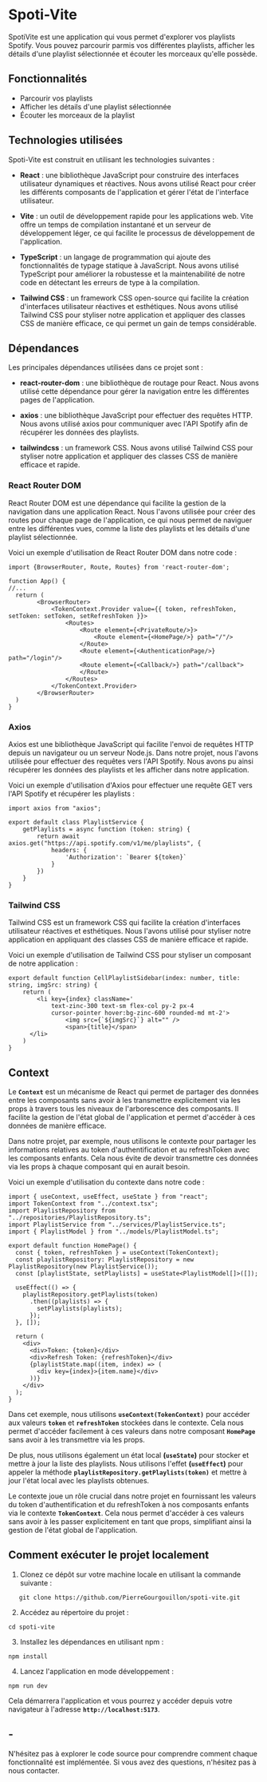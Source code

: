 # Spoti-Vite

SpotiVite est une application qui vous permet d'explorer vos playlists Spotify. Vous pouvez parcourir parmis vos différentes playlists, afficher les détails d'une playlist sélectionnée et écouter les morceaux qu'elle possède.

## Fonctionnalités

- Parcourir vos playlists
- Afficher les détails d'une playlist sélectionnée
- Écouter les morceaux de la playlist

## Technologies utilisées

Spoti-Vite est construit en utilisant les technologies suivantes :

- **React** : une bibliothèque JavaScript pour construire des interfaces utilisateur dynamiques et réactives. Nous avons utilisé React pour créer les différents composants de l'application et gérer l'état de l'interface utilisateur.

- **Vite** : un outil de développement rapide pour les applications web. Vite offre un temps de compilation instantané et un serveur de développement léger, ce qui facilite le processus de développement de l'application.

- **TypeScript** : un langage de programmation qui ajoute des fonctionnalités de typage statique à JavaScript. Nous avons utilisé TypeScript pour améliorer la robustesse et la maintenabilité de notre code en détectant les erreurs de type à la compilation.

- **Tailwind CSS** : un framework CSS open-source qui facilite la création d'interfaces utilisateur réactives et esthétiques. Nous avons utilisé Tailwind CSS pour styliser notre application et appliquer des classes CSS de manière efficace, ce qui permet un gain de temps considérable.


## Dépendances

Les principales dépendances utilisées dans ce projet sont :

- **react-router-dom** : une bibliothèque de routage pour React. Nous avons utilisé cette dépendance pour gérer la navigation entre les différentes pages de l'application.

- **axios** : une bibliothèque JavaScript pour effectuer des requêtes HTTP. Nous avons utilisé axios pour communiquer avec l'API Spotify afin de récupérer les données des playlists.
  
- **tailwindcss** : un framework CSS. Nous avons utilisé Tailwind CSS pour styliser notre application et appliquer des classes CSS de manière efficace et rapide.

### React Router DOM

React Router DOM est une dépendance qui facilite la gestion de la navigation dans une application React. Nous l'avons utilisée pour créer des routes pour chaque page de l'application, ce qui nous permet de naviguer entre les différentes vues, comme la liste des playlists et les détails d'une playlist sélectionnée.

Voici un exemple d'utilisation de React Router DOM dans notre code :

```tsx
import {BrowserRouter, Route, Routes} from 'react-router-dom';

function App() {
//...
  return (
        <BrowserRouter>
            <TokenContext.Provider value={{ token, refreshToken, setToken: setToken, setRefreshToken }}>
                <Routes>
                    <Route element={<PrivateRoute/>}>
                        <Route element={<HomePage/>} path="/"/>
                    </Route>
                    <Route element={<AuthenticationPage/>} path="/login"/>
                    <Route element={<Callback/>} path="/callback">
                    </Route>
                </Routes>
            </TokenContext.Provider>
        </BrowserRouter>
  )
}
```

### Axios
Axios est une bibliothèque JavaScript qui facilite l'envoi de requêtes HTTP depuis un navigateur ou un serveur Node.js. Dans notre projet, nous l'avons utilisée pour effectuer des requêtes vers l'API Spotify. Nous avons pu ainsi récupérer les données des playlists et les afficher dans notre application.

Voici un exemple d'utilisation d'Axios pour effectuer une requête GET vers l'API Spotify et récupérer les playlists :

```tsx
import axios from "axios";

export default class PlaylistService {
    getPlaylists = async function (token: string) {
        return await axios.get("https://api.spotify.com/v1/me/playlists", {
            headers: {
                'Authorization': `Bearer ${token}`
            }
        })
    }
}
```

### Tailwind CSS
Tailwind CSS est un framework CSS qui facilite la création d'interfaces utilisateur réactives et esthétiques. Nous l'avons utilisé pour styliser notre application en appliquant des classes CSS de manière efficace et rapide.

Voici un exemple d'utilisation de Tailwind CSS pour styliser un composant de notre application :

```tsx
export default function CellPlaylistSidebar(index: number, title: string, imgSrc: string) {
    return (
        <li key={index} className='
            text-zinc-300 text-sm flex-col py-2 px-4 
            cursor-pointer hover:bg-zinc-600 rounded-md mt-2'>
                <img src={`${imgSrc}`} alt="" />
                <span>{title}</span>
      </li>
    )
}
```

## Context
Le **`Context`** est un mécanisme de React qui permet de partager des données entre les composants sans avoir à les transmettre explicitement via les props à travers tous les niveaux de l'arborescence des composants. Il facilite la gestion de l'état global de l'application et permet d'accéder à ces données de manière efficace.

Dans notre projet, par exemple, nous utilisons le contexte pour partager les informations relatives au token d'authentification et au refreshToken avec les composants enfants. Cela nous évite de devoir transmettre ces données via les props à chaque composant qui en aurait besoin.

Voici un exemple d'utilisation du contexte dans notre code :

```tsx
import { useContext, useEffect, useState } from "react";
import TokenContext from "../context.tsx";
import PlaylistRepository from "../repositories/PlaylistRepository.ts";
import PlaylistService from "../services/PlaylistService.ts";
import { PlaylistModel } from "../models/PlaylistModel.ts";

export default function HomePage() {
  const { token, refreshToken } = useContext(TokenContext);
  const playlistRepository: PlaylistRepository = new PlaylistRepository(new PlaylistService());
  const [playlistState, setPlaylists] = useState<PlaylistModel[]>([]);

  useEffect(() => {
    playlistRepository.getPlaylists(token)
      .then((playlists) => {
        setPlaylists(playlists);
      });
  }, []);

  return (
    <div>
      <div>Token: {token}</div>
      <div>Refresh Token: {refreshToken}</div>
      {playlistState.map((item, index) => (
        <div key={index}>{item.name}</div>
      ))}
    </div>
  );
}
```

Dans cet exemple, nous utilisons **`useContext(TokenContext)`** pour accéder aux valeurs **`token`** et **`refreshToken`** stockées dans le contexte. Cela nous permet d'accéder facilement à ces valeurs dans notre composant **`HomePage`** sans avoir à les transmettre via les props.

De plus, nous utilisons également un état local **(`useState`)** pour stocker et mettre à jour la liste des playlists. Nous utilisons l'effet **(`useEffect`)** pour appeler la méthode **`playlistRepository.getPlaylists(token)`** et mettre à jour l'état local avec les playlists obtenues.

Le contexte joue un rôle crucial dans notre projet en fournissant les valeurs du token d'authentification et du refreshToken à nos composants enfants via le contexte **`TokenContext`**. Cela nous permet d'accéder à ces valeurs sans avoir à les passer explicitement en tant que props, simplifiant ainsi la gestion de l'état global de l'application.

## Comment exécuter le projet localement

1. Clonez ce dépôt sur votre machine locale en utilisant la commande suivante :
```shell
   git clone https://github.com/PierreGourgouillon/spoti-vite.git
   ```
2. Accédez au répertoire du projet :
```shell
cd spoti-vite
```
3. Installez les dépendances en utilisant npm :
```shell
npm install
```
4. Lancez l'application en mode développement :
 ```shell
npm run dev
```
Cela démarrera l'application et vous pourrez y accéder depuis votre navigateur à l'adresse **`http://localhost:5173`**.

## -

N'hésitez pas à explorer le code source pour comprendre comment chaque fonctionnalité est implémentée. Si vous avez des questions, n'hésitez pas à nous contacter.
